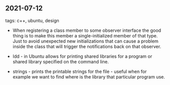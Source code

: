 ## 2021-07-12

tags: c++, ubuntu, design

* When registering a class member to some observer interface the good thing is to make this member a single-initialized member of that type. Just to avoid unexpected new initializations that can cause a problem inside the class that will trigger the notifications back on that observer.

* ldd - in Ubuntu allows for printing shared libraries for a program or shared library specified on the command line.

* strings - prints the printable strings for the file - useful when for example we want to find where is the library that particular program use.